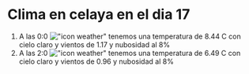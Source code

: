 # Clima en celaya en el dia 17

1. A las 0:0 !["icon weather"](http://openweathermap.org/img/w/02n.png) tenemos una temperatura de 8.44 C con cielo claro y  vientos de 1.17 y nubosidad al 8%
1. A las 2:0 !["icon weather"](http://openweathermap.org/img/w/02n.png) tenemos una temperatura de 6.49 C con cielo claro y  vientos de 0.96 y nubosidad al 8%

